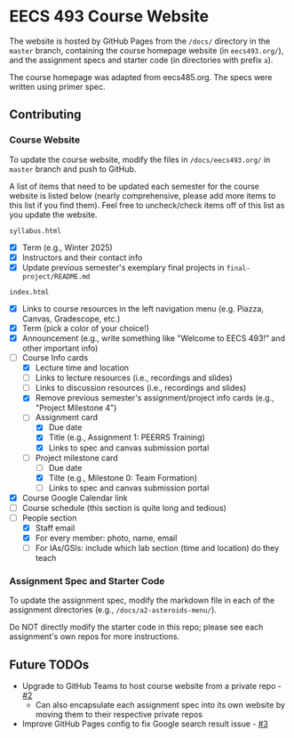 EECS 493 Course Website
=============

The website is hosted by GitHub Pages from the `/docs/` directory in the `master` branch, containing the course homepage website (in `eecs493.org/`), and the assignment specs and starter code (in directories with prefix `a`).

The course homepage was adapted from eecs485.org. The specs were written using primer spec.

## Contributing

### Course Website

To update the course website, modify the files in `/docs/eecs493.org/` in `master` branch and push to GitHub.

A list of items that need to be updated each semester for the course website is listed below (nearly comprehensive, please add more items to this list if you find them). Feel free to uncheck/check items off of this list as you update the website.

`syllabus.html`

- [x] Term (e.g., Winter 2025)
- [x] Instructors and their contact info
- [x] Update previous semester's exemplary final projects in `final-project/README.md`

`index.html`

- [x] Links to course resources in the left navigation menu (e.g. Piazza, Canvas, Gradescope, etc.)
- [x] Term (pick a color of your choice!)
- [x] Announcement (e.g., write something like "Welcome to EECS 493!" and other important info)
- [ ] Course Info cards
    - [x] Lecture time and location
    - [ ] Links to lecture resources (i.e., recordings and slides)
    - [ ] Links to discussion resources (i.e., recordings and slides)
    - [x] Remove previous semester's assignment/project info cards (e.g., "Project Milestone 4")
    - [ ] Assignment card
        - [x] Due date
        - [x] Title (e.g., Assignment 1: PEERRS Training)
        - [x] Links to spec and canvas submission portal
    - [ ] Project milestone card
        - [ ] Due date
        - [x] Tilte (e.g., Milestone 0: Team Formation)
        - [ ] Links to spec and canvas submission portal
- [x] Course Google Calendar link
- [ ] Course schedule (this section is quite long and tedious)
- [ ] People section
    - [x] Staff email
    - [x] For every member: photo, name, email
    - [ ] For IAs/GSIs: include which lab section (time and location) do they teach

### Assignment Spec and Starter Code

To update the assignment spec, modify the markdown file in each of the assignment directories (e.g., `/docs/a2-asteroids-menu/`).

Do NOT directly modify the starter code in this repo; please see each assignment's own repos for more instructions.

## Future TODOs

- Upgrade to GitHub Teams to host course website from a private repo - [#2](https://github.com/eecs493staff/eecs493staff.github.io/issues/2)
    - Can also encapsulate each assignment spec into its own website by moving them to their respective private repos
- Improve GitHub Pages config to fix Google search result issue - [#3](https://github.com/eecs493staff/eecs493staff.github.io/issues/3)
